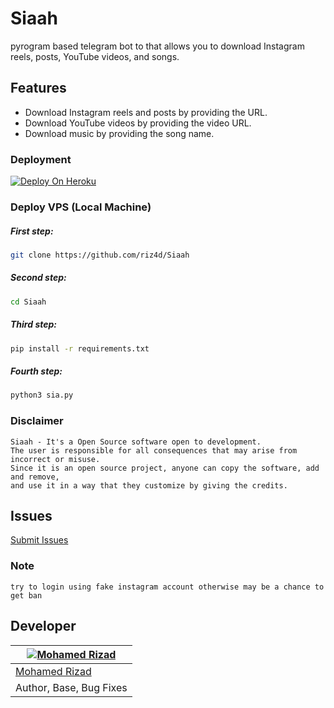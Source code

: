 # Siaah

pyrogram based telegram bot to  that allows you to download Instagram reels, posts, YouTube videos, and songs.

## Features

- Download Instagram reels and posts by providing the URL.
- Download YouTube videos by providing the video URL.
- Download music by providing the song name.

  
### Deployment

[![Deploy On Heroku](https://img.shields.io/badge/heroku-%23430098.svg?style=for-the-badge&logo=heroku&logoColor=white)](https://heroku.com/deploy?template=https://github.com/riz4d/Siaah)

### Deploy VPS (Local Machine)


##### First step:

```sh
git clone https://github.com/riz4d/Siaah
```

##### Second step:

```sh
cd Siaah 
```

##### Third step:

```sh
pip install -r requirements.txt
```

##### Fourth step:

```sh
python3 sia.py
```

### Disclaimer
```
Siaah - It's a Open Source software open to development. 
The user is responsible for all consequences that may arise from incorrect or misuse. 
Since it is an open source project, anyone can copy the software, add and remove,
and use it in a way that they customize by giving the credits.
```

## Issues 

[Submit Issues](https://github.com/riz4d/Siaah/issues)

### Note
```
try to login using fake instagram account otherwise may be a chance to get ban
```
## Developer

[![Mohamed Rizad](https://github.com/riz4d.png?size=100)](https://github.com/riz4d) |
----|
[Mohamed Rizad](https://t.me/riz4d) |
Author, Base, Bug Fixes  |
